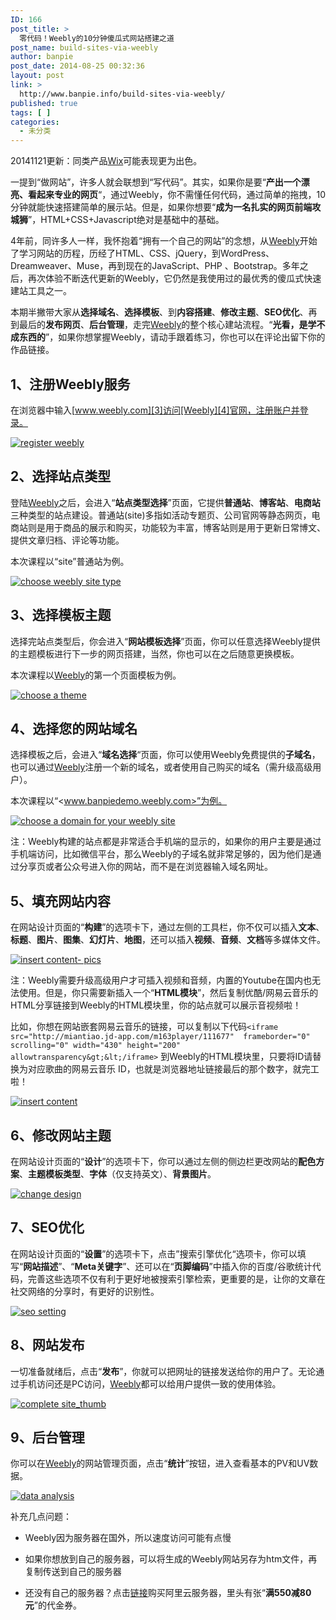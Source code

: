 ```yaml
---
ID: 166
post_title: >
  零代码！Weebly的10分钟傻瓜式网站搭建之道
post_name: build-sites-via-weebly
author: banpie
post_date: 2014-08-25 00:32:36
layout: post
link: >
  http://www.banpie.info/build-sites-via-weebly/
published: true
tags: [ ]
categories:
  - 未分类
---
```

20141121更新：同类产品[Wix][1]可能表现更为出色。

一提到“做网站”，许多人就会联想到“写代码”。其实，如果你是要“**产出一个漂亮、看起来专业的网页**“，通过Weebly，你不需懂任何代码，通过简单的拖拽，10分钟就能快速搭建简单的展示站。但是，如果你想要“**成为一名扎实的网页前端攻城狮**”，HTML+CSS+Javascript绝对是基础中的基础。

4年前，同许多人一样，我怀抱着“拥有一个自己的网站”的念想，从[Weebly][2]开始了学习网站的历程，历经了HTML、CSS、jQuery，到WordPress、Dreamweaver、Muse，再到现在的JavaScript、PHP 、Bootstrap。多年之后，再次体验不断迭代更新的Weebly，它仍然是我使用过的最优秀的傻瓜式快速建站工具之一。

本期半撇带大家从**选择域名**、**选择模板**、到**内容搭建**、**修改主题**、**SEO优化**、再到最后的**发布网页**、**后台管理**，走完[Weebly][2]的整个核心建站流程。“**光看，是学不成东西的**”，如果你想掌握Weebly，请动手跟着练习，你也可以在评论出留下你的作品链接。

## 1、注册Weebly服务

在浏览器中输入[www.weebly.com][3]访问[Weebly][4]官网，注册账户并登录。

[![register weebly][5]][6]

## 2、选择站点类型

登陆[Weebly][2]之后，会进入“**站点类型选择**”页面，它提供**普通站**、**博客站**、**电商站**三种类型的站点建设。普通站(site)多指如活动专题页、公司官网等静态网页，电商站则是用于商品的展示和购买，功能较为丰富，博客站则是用于更新日常博文、提供文章归档、评论等功能。

本次课程以“site”普通站为例。

[![choose weebly site type ][7]][8]

## 3、选择模板主题

选择完站点类型后，你会进入“**网站模板选择**”页面，你可以任意选择Weebly提供的主题模板进行下一步的网页搭建，当然，你也可以在之后随意更换模板。

本次课程以[Weebly][2]的第一个页面模板为例。

[![choose a theme][9]][10]

## 4、选择您的网站域名

选择模板之后，会进入“**域名选择**“页面，你可以使用Weebly免费提供的**子域名**，也可以通过[Weebly][2]注册一个新的域名，或者使用自己购买的域名（需升级高级用户）。

本次课程以“<www.banpiedemo.weebly.com>”为例。

[![choose a domain for your weebly site][11]][12]

注：Weebly构建的站点都是非常适合手机端的显示的，如果你的用户主要是通过手机端访问，比如微信平台，那么Weebly的子域名就非常足够的，因为他们是通过分享页或者公众号进入你的网站，而不是在浏览器输入域名网址。

## 5、填充网站内容

在网站设计页面的“**构建**”的选项卡下，通过左侧的工具栏，你不仅可以插入**文本**、**标题**、**图片**、**图集**、**幻灯片**、**地图**，还可以插入**视频**、**音频**、**文档**等多媒体文件。

[![insert content- pics][13]][14]

注：Weebly需要升级高级用户才可插入视频和音频，内置的Youtube在国内也无法使用。但是，你只需要新插入一个“**HTML模块**”，然后复制优酷/网易云音乐的HTML分享链接到Weebly的HTML模块里，你的站点就可以展示音视频啦！

比如，你想在网站嵌套网易云音乐的链接，可以复制以下代码`<iframe src="http://miantiao.jd-app.com/m163player/111677"  frameborder="0" scrolling="0" width="430" height="200" allowtransparency&gt;&lt;/iframe>` 到Weebly的HTML模块里，只要将ID请替换为对应歌曲的网易云音乐 ID，也就是浏览器地址链接最后的那个数字，就完工啦！

[![insert content][15]][16]

## 6、修改网站主题

在网站设计页面的“**设计**”的选项卡下，你可以通过左侧的侧边栏更改网站的**配色方案**、**主题模板类型**、**字体**（仅支持英文）、**背景图片**。

[![change design][17]][18]

## 7、SEO优化

在网站设计页面的“**设置**”的选项卡下，点击”搜索引擎优化“选项卡，你可以填写“**网站描述**”、“**Meta关键字**”、还可以在“**页脚编码**”中插入你的百度/谷歌统计代码，完善这些选项不仅有利于更好地被搜索引擎检索，更重要的是，让你的文章在社交网络的分享时，有更好的识别性。

[![seo  setting][19]][20]

## 8、网站发布

一切准备就绪后，点击“**发布**”，你就可以把网址的链接发送给你的用户了。无论通过手机访问还是PC访问，[Weebly][2]都可以给用户提供一致的使用体验。

[![complete site_thumb][21]][22]

## 9、后台管理

你可以在[Weebly][2]的网站管理页面，点击“**统计**”按钮，进入查看基本的PV和UV数据。

[![data analysis][23]][24]

补充几点问题：

*   Weebly因为服务器在国外，所以速度访问可能有点慢

*   如果你想放到自己的服务器，可以将生成的Weebly网站另存为htm文件，再复制传送到自己的服务器

*   还没有自己的服务器？点击[链接][25]购买阿里云服务器，里头有张“**满550减80元**”的代金券。

 [1]: http://www.wix.com/
 [2]: http://www.weebly.com/?lang=zh
 [3]: http://www.weebly.com "http://www.weebly.com/?lang=zh"
 [4]: http://www.weebly.com/?lang=zh "注册Weebly"
 [5]: http://7arnhx.com1.z0.glb.clouddn.com/wp-content/uploads/2014/08/registerweebly_thumb.jpg "register weebly"
 [6]: http://7arnhx.com1.z0.glb.clouddn.com/wp-content/uploads/2014/08/registerweebly.jpg
 [7]: http://7arnhx.com1.z0.glb.clouddn.com/wp-content/uploads/2014/08/chooseweeblysitetype_thumb.jpg "choose weebly site type "
 [8]: http://7arnhx.com1.z0.glb.clouddn.com/wp-content/uploads/2014/08/chooseweeblysitetype.jpg
 [9]: http://7arnhx.com1.z0.glb.clouddn.com/wp-content/uploads/2014/08/chooseatheme_thumb.jpg "choose a theme"
 [10]: http://7arnhx.com1.z0.glb.clouddn.com/wp-content/uploads/2014/08/chooseatheme.jpg
 [11]: http://7arnhx.com1.z0.glb.clouddn.com/wp-content/uploads/2014/08/chooseadomainforyourweeblysite_thumb.jpg "choose a domain for your weebly site"
 [12]: http://7arnhx.com1.z0.glb.clouddn.com/wp-content/uploads/2014/08/chooseadomainforyourweeblysite.jpg
 [13]: http://7arnhx.com1.z0.glb.clouddn.com/wp-content/uploads/2014/08/insertcontentpics_thumb.jpg "insert content- pics"
 [14]: http://7arnhx.com1.z0.glb.clouddn.com/wp-content/uploads/2014/08/insertcontentpics.jpg
 [15]: http://7arnhx.com1.z0.glb.clouddn.com/wp-content/uploads/2014/08/insertcontent_thumb.jpg "insert content"
 [16]: http://7arnhx.com1.z0.glb.clouddn.com/wp-content/uploads/2014/08/insertcontent.jpg
 [17]: http://7arnhx.com1.z0.glb.clouddn.com/wp-content/uploads/2014/08/changedesign_thumb.jpg "change design"
 [18]: http://7arnhx.com1.z0.glb.clouddn.com/wp-content/uploads/2014/08/changedesign.jpg
 [19]: http://7arnhx.com1.z0.glb.clouddn.com/wp-content/uploads/2014/08/seosetting_thumb.jpg "seo  setting"
 [20]: http://7arnhx.com1.z0.glb.clouddn.com/wp-content/uploads/2014/08/seosetting.jpg
 [21]: http://7arnhx.com1.z0.glb.clouddn.com/wp-content/uploads/2014/08/complete-site_thumb-503x1024.jpg
 [22]: http://7arnhx.com1.z0.glb.clouddn.com/wp-content/uploads/2014/08/complete-site_thumb.jpg
 [23]: http://7arnhx.com1.z0.glb.clouddn.com/wp-content/uploads/2014/08/dataanalysis_thumb.jpg "data analysis"
 [24]: http://7arnhx.com1.z0.glb.clouddn.com/wp-content/uploads/2014/08/dataanalysis.jpg
 [25]: http://promotion.aliyun.com/act/aliyun/kjmedia/activity_3.html?ali_trackid=2:mm_13429164_7164438_24318027:1407557480_2k5_541541622#tocoupon
